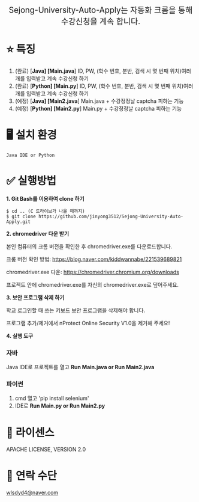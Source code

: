 <p align='center' style='font-size:150%'>Sejong-University-Auto-Apply는 자동화 크롬을 통해 수강신청을 계속 합니다.</p>

# :star: 특징
1. (완료) [**Java]      [Main.java**]     ID, PW, (학수 번호, 분반, 검색 시 몇 번째 위치)여러 개를 입력받고 계속 수강신청 하기
2. (완료) [**Python]    [Main.py**]       ID, PW, (학수 번호, 분반, 검색 시 몇 번째 위치)여러 개를 입력받고 계속 수강신청 하기
3. (예정) [**Java]      [Main2.java**]    Main.java + 수강정정날 captcha 피하는 기능
4. (예정) [**Python]    [Main2.py**]      Main.py + 수강정정날 captcha 피하는 기능 

# :desktop_computer: 설치 환경
    Java IDE or Python


# :white_check_mark: 실행방법

**1.  Git Bash를 이용하여 clone 하기**
   
```    
$ cd .. (C 드라이브가 나올 때까지)
$ git clone https://github.com/jinyong3512/Sejong-University-Auto-Apply.git
```    



**2.  chromedriver 다운 받기**

본인 컴퓨터의 크롬 버전을 확인한 후 chromedriver.exe를 다운로드합니다.

크롬 버전 확인 방법: https://blog.naver.com/kiddwannabe/221539689821

chromedriver.exe 다운: https://chromedriver.chromium.org/downloads

프로젝트 안에 chromedriver.exe를 자신의 chromedriver.exe로 덮어주세요.



**3.  보안 프로그램 삭제 하기**

학교 로그인할 때 쓰는 키보드 보안 프로그램을 삭제해야 합니다.

프로그램 추가/제거에서 nProtect Online Security V1.0을 제거해 주세요!



**4.  실행 도구**

### 자바  
Java IDE로 프로젝트를 열고 **Run Main.java or Run Main2.java**

### 파이썬  
1. cmd 열고 'pip install selenium'
2. IDE로 **Run Main.py or Run Main2.py**




# :page_with_curl: 라이센스
APACHE LICENSE, VERSION 2.0

# 📧 연락 수단
wlsdyd4@naver.com
